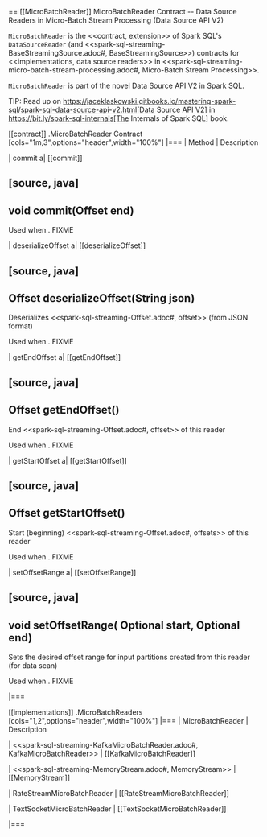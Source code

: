 == [[MicroBatchReader]] MicroBatchReader Contract -- Data Source Readers in Micro-Batch Stream Processing (Data Source API V2)

`MicroBatchReader` is the <<contract, extension>> of Spark SQL's `DataSourceReader` (and <<spark-sql-streaming-BaseStreamingSource.adoc#, BaseStreamingSource>>) contracts for <<implementations, data source readers>> in <<spark-sql-streaming-micro-batch-stream-processing.adoc#, Micro-Batch Stream Processing>>.

`MicroBatchReader` is part of the novel Data Source API V2 in Spark SQL.

TIP: Read up on https://jaceklaskowski.gitbooks.io/mastering-spark-sql/spark-sql-data-source-api-v2.html[Data Source API V2] in https://bit.ly/spark-sql-internals[The Internals of Spark SQL] book.

[[contract]]
.MicroBatchReader Contract
[cols="1m,3",options="header",width="100%"]
|===
| Method
| Description

| commit
a| [[commit]]

[source, java]
----
void commit(Offset end)
----

Used when...FIXME

| deserializeOffset
a| [[deserializeOffset]]

[source, java]
----
Offset deserializeOffset(String json)
----

Deserializes <<spark-sql-streaming-Offset.adoc#, offset>> (from JSON format)

Used when...FIXME

| getEndOffset
a| [[getEndOffset]]

[source, java]
----
Offset getEndOffset()
----

End <<spark-sql-streaming-Offset.adoc#, offset>> of this reader

Used when...FIXME

| getStartOffset
a| [[getStartOffset]]

[source, java]
----
Offset getStartOffset()
----

Start (beginning) <<spark-sql-streaming-Offset.adoc#, offsets>> of this reader

Used when...FIXME

| setOffsetRange
a| [[setOffsetRange]]

[source, java]
----
void setOffsetRange(
  Optional<Offset> start,
  Optional<Offset> end)
----

Sets the desired offset range for input partitions created from this reader (for data scan)

Used when...FIXME

|===

[[implementations]]
.MicroBatchReaders
[cols="1,2",options="header",width="100%"]
|===
| MicroBatchReader
| Description

| <<spark-sql-streaming-KafkaMicroBatchReader.adoc#, KafkaMicroBatchReader>>
| [[KafkaMicroBatchReader]]

| <<spark-sql-streaming-MemoryStream.adoc#, MemoryStream>>
| [[MemoryStream]]

| RateStreamMicroBatchReader
| [[RateStreamMicroBatchReader]]

| TextSocketMicroBatchReader
| [[TextSocketMicroBatchReader]]

|===
